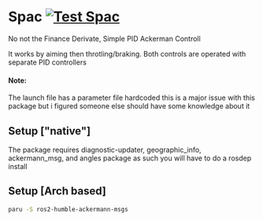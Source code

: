 # Spac [![Test Spac](https://github.com/FSLART/Spac/actions/workflows/test_wf.yaml/badge.svg)](https://github.com/FSLART/Spac/actions/workflows/test_wf.yaml)

No not the Finance Derivate, Simple PID Ackerman Controll

It works by aiming then throtling/braking.  Both controls are operated with separate PID controllers

#### Note:

The launch file has a parameter file hardcoded this is a major issue with this package but i figured someone else should have some knowledge about it

## Setup ["native"]

The package requires diagnostic-updater, geographic_info, ackermann_msg, and angles package as such you will have to do a rosdep install

## Setup [Arch based]

```bash
paru -S ros2-humble-ackermann-msgs
```
